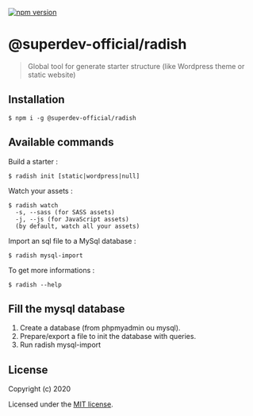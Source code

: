[![npm version](https://badge.fury.io/js/%40superdev-official%2Fradish.svg)](https://badge.fury.io/js/%40superdev-official%2Fradish)

# @superdev-official/radish


> Global tool for generate starter structure (like Wordpress theme or static website)

## Installation

```
$ npm i -g @superdev-official/radish
```

## Available commands

Build a starter : 
```
$ radish init [static|wordpress|null]
```
Watch your assets :
```
$ radish watch
  -s, --sass (for SASS assets)
  -j, --js (for JavaScript assets)
  (by default, watch all your assets)
```
Import an sql file to a MySql database :
```
$ radish mysql-import
```
To get more informations :
```
$ radish --help 
```

## Fill the mysql database

1. Create a database (from phpmyadmin ou mysql).
2. Prepare/export a file to init the database with queries.
3. Run radish mysql-import

## License

Copyright (c) 2020

Licensed under the [MIT license](LICENSE).
